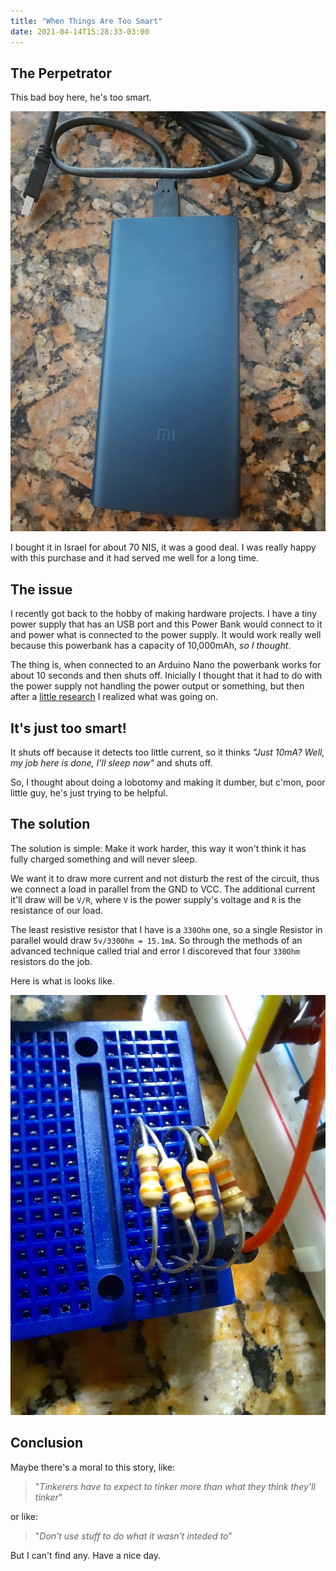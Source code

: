 ```yaml
---
title: "When Things Are Too Smart"
date: 2021-04-14T15:28:33-03:00
---
```


## The Perpetrator 
This bad boy here, he's too smart.

![image](/gallery/powerbank.jpeg)

I bought it in Israel for about 70 NIS, it was a good deal.
 I was really happy with this purchase and it had served me well for a long time.
 ## The issue
 I recently got back to the hobby of making hardware projects. I have a tiny power supply that has an USB port and this Power Bank would connect to it and power what is connected to the power supply. It would work really well because this powerbank has a capacity of 10,000mAh, _so I thought_.

 The thing is, when connected to an Arduino Nano the powerbank works for about 10 seconds and then shuts off. Inicially I thought that it had to do with the power supply not handling the power output or something, but then after a [little research](https://arduino.stackexchange.com/questions/34865/power-bank-turns-off-spontaneously/34878) I realized what was going on.

 ## It's just too smart!
 It shuts off because it detects too little current, so it thinks _"Just 10mA? Well, my job here is done, I'll sleep now"_ and shuts off.

 So, I thought about doing a lobotomy and making it dumber, but c'mon, poor little guy, he's just trying to be helpful.

 ## The solution
The solution  is simple: Make it  work harder, this way it won't think it has fully charged something and will never sleep.

We want it to draw more current and not disturb the rest of the circuit, thus we connect a load in parallel from the GND to VCC. The additional current it'll draw will be `V/R`, where `V` is the power supply's voltage and `R` is the resistance of our load.

The least resistive resistor that I have is a `330Ohm` one, so a single Resistor in parallel would draw `5v/330Ohm = 15.1mA`. So through the methods of an advanced technique called trial and error I discoreved that four `330Ohm` resistors do the job.

Here is what is looks like.


![image](/gallery/dummy-load.jpeg)

## Conclusion
Maybe there's a moral to this story, like: 
> "_Tinkerers have to expect to tinker more than what they think they'll tinker_"

or like:

> "_Don't use stuff to do what it wasn't inteded to_"

But I can't find any. Have a nice day.